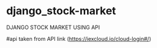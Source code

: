 # django_stock-market
DJANGO STOCK MARKET USING API 

#api taken from
API link (https://iexcloud.io/cloud-login#/)
